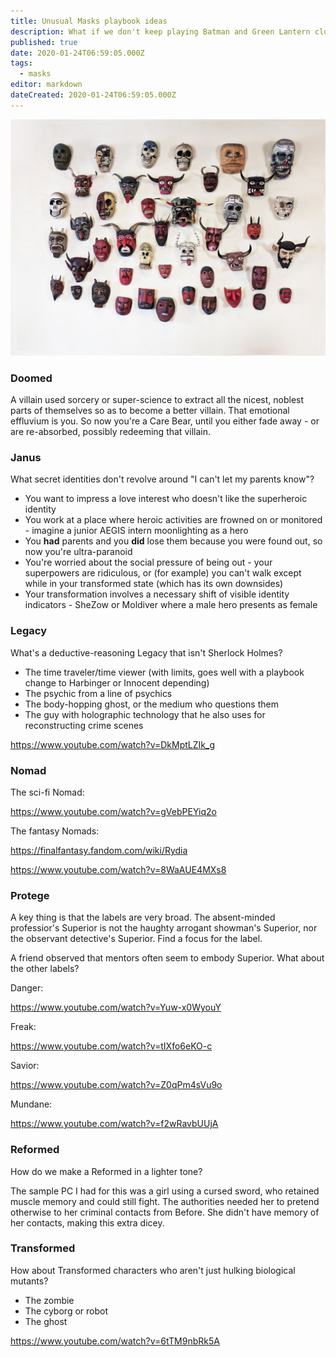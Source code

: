 ```yaml
---
title: Unusual Masks playbook ideas
description: What if we don't keep playing Batman and Green Lantern clones?
published: true
date: 2020-01-24T06:59:05.000Z
tags:
  - masks
editor: markdown
dateCreated: 2020-01-24T06:59:05.000Z
---
```


![Featured Image](unusual-masks-playbook-ideas.jpg)

### Doomed

A villain used sorcery or super-science to extract all the nicest, noblest parts of themselves so as to become a better villain. That emotional effluvium is you. So now you're a Care Bear, until you either fade away - or are re-absorbed, possibly redeeming that villain.

### Janus

What secret identities don't revolve around "I can't let my parents know"?

* You want to impress a love interest who doesn't like the superheroic identity
* You work at a place where heroic activities are frowned on or monitored - imagine a junior AEGIS intern moonlighting as a hero
* You __had__ parents and you __did__ lose them because you were found out, so now you're ultra-paranoid
* You're worried about the social pressure of being out - your superpowers are ridiculous, or (for example) you can't walk except while in your transformed state (which has its own downsides)
* Your transformation involves a necessary shift of visible identity indicators - SheZow or Moldiver where a male hero presents as female

### Legacy

What's a deductive-reasoning Legacy that isn't Sherlock Holmes?

* The time traveler/time viewer (with limits, goes well with a playbook change to Harbinger or Innocent depending)
* The psychic from a line of psychics
* The body-hopping ghost, or the medium who questions them
* The guy with holographic technology that he also uses for reconstructing crime scenes

https://www.youtube.com/watch?v=DkMptLZIk_g

### Nomad

The sci-fi Nomad:

https://www.youtube.com/watch?v=gVebPEYiq2o

The fantasy Nomads:

https://finalfantasy.fandom.com/wiki/Rydia

https://www.youtube.com/watch?v=8WaAUE4MXs8

### Protege

A key thing is that the labels are very broad. The absent-minded professior's Superior is not the haughty arrogant showman's Superior, nor the observant detective's Superior. Find a focus for the label.

A friend observed that mentors often seem to embody Superior. What about the other labels?

Danger:

https://www.youtube.com/watch?v=Yuw-x0WyouY

Freak:

https://www.youtube.com/watch?v=tIXfo6eKO-c

Savior:

https://www.youtube.com/watch?v=Z0qPm4sVu9o

Mundane:

https://www.youtube.com/watch?v=f2wRavbUUjA

### Reformed

How do we make a Reformed in a lighter tone?

The sample PC I had for this was a girl using a cursed sword, who retained muscle memory and could still fight. The authorities needed her to pretend otherwise to her criminal contacts from Before. She didn't have memory of her contacts, making this extra dicey.

### Transformed

How about Transformed characters who aren't just hulking biological mutants?

* The zombie
* The cyborg or robot
* The ghost

https://www.youtube.com/watch?v=6tTM9nbRk5A




    